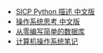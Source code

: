 +   [SICP Python 描述 中文版](docs/sicp-py-zh/README.md)
+   [操作系统思考 中文版](docs/think-os-zh/README.md)
+   [从零编写简单的数据库](doc/simple-db-zh/README.md)
+   [计算机操作系统笔记](docs/os-notes/README.md)
